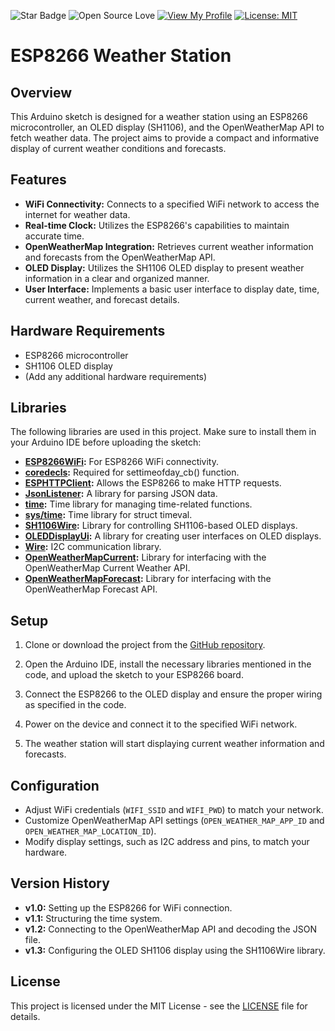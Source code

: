![Star Badge](https://img.shields.io/static/v1?label=%F0%9F%8C%9F&message=If%20Useful&style=style=flat&color=BC4E99)
![Open Source Love](https://badges.frapsoft.com/os/v1/open-source.svg?v=103)
[![View My Profile](https://img.shields.io/badge/View-My_Profile-green?logo=GitHub)](https://github.com/FrancaPh)
[![License: MIT](https://img.shields.io/badge/License-MIT-yellow.svg)](https://github.com/FrancaPh/esp8266-weather-station/blob/main/LICENSE)

# ESP8266 Weather Station

## Overview

This Arduino sketch is designed for a weather station using an ESP8266 microcontroller, an OLED display (SH1106), and the OpenWeatherMap API to fetch weather data. The project aims to provide a compact and informative display of current weather conditions and forecasts.

## Features

- **WiFi Connectivity:** Connects to a specified WiFi network to access the internet for weather data.
- **Real-time Clock:** Utilizes the ESP8266's capabilities to maintain accurate time.
- **OpenWeatherMap Integration:** Retrieves current weather information and forecasts from the OpenWeatherMap API.
- **OLED Display:** Utilizes the SH1106 OLED display to present weather information in a clear and organized manner.
- **User Interface:** Implements a basic user interface to display date, time, current weather, and forecast details.

## Hardware Requirements

- ESP8266 microcontroller
- SH1106 OLED display
- (Add any additional hardware requirements)

## Libraries

The following libraries are used in this project. Make sure to install them in your Arduino IDE before uploading the sketch:

- **[ESP8266WiFi](https://github.com/esp8266/Arduino):** For ESP8266 WiFi connectivity.
- **[coredecls](https://github.com/esp8266/Arduino/blob/master/tools/sdk/include/coredecls.h):** Required for settimeofday_cb() function.
- **[ESPHTTPClient](https://github.com/esp8266/Arduino/tree/master/libraries/ESP8266HTTPClient):** Allows the ESP8266 to make HTTP requests.
- **[JsonListener](https://github.com/esp8266/Arduino/tree/master/libraries/ESP8266JSON):** A library for parsing JSON data.
- **[time](https://github.com/PaulStoffregen/Time):** Time library for managing time-related functions.
- **[sys/time](https://github.com/esp8266/Arduino/blob/master/tools/sdk/include/sys/time.h):** Time library for struct timeval.
- **[SH1106Wire](https://github.com/ThingPulse/esp8266-oled-ssd1306):** Library for controlling SH1106-based OLED displays.
- **[OLEDDisplayUi](https://github.com/ThingPulse/esp8266-oled-ssd1306):** A library for creating user interfaces on OLED displays.
- **[Wire](https://www.arduino.cc/en/reference/wire):** I2C communication library.
- **[OpenWeatherMapCurrent](https://github.com/squix78/esp8266-weather-station/blob/master/OpenWeatherMapCurrent.h):** Library for interfacing with the OpenWeatherMap Current Weather API.
- **[OpenWeatherMapForecast](https://github.com/squix78/esp8266-weather-station/blob/master/OpenWeatherMapForecast.h):** Library for interfacing with the OpenWeatherMap Forecast API.

## Setup

1. Clone or download the project from the [GitHub repository](https://github.com/FrancaPh/esp8266-weather-station).

2. Open the Arduino IDE, install the necessary libraries mentioned in the code, and upload the sketch to your ESP8266 board.

3. Connect the ESP8266 to the OLED display and ensure the proper wiring as specified in the code.

4. Power on the device and connect it to the specified WiFi network.

5. The weather station will start displaying current weather information and forecasts.

## Configuration

- Adjust WiFi credentials (`WIFI_SSID` and `WIFI_PWD`) to match your network.
- Customize OpenWeatherMap API settings (`OPEN_WEATHER_MAP_APP_ID` and `OPEN_WEATHER_MAP_LOCATION_ID`).
- Modify display settings, such as I2C address and pins, to match your hardware.

## Version History

- **v1.0:** Setting up the ESP8266 for WiFi connection.
- **v1.1:** Structuring the time system.
- **v1.2:** Connecting to the OpenWeatherMap API and decoding the JSON file.
- **v1.3:** Configuring the OLED SH1106 display using the SH1106Wire library.

## License

This project is licensed under the MIT License - see the [LICENSE](LICENSE) file for details.
